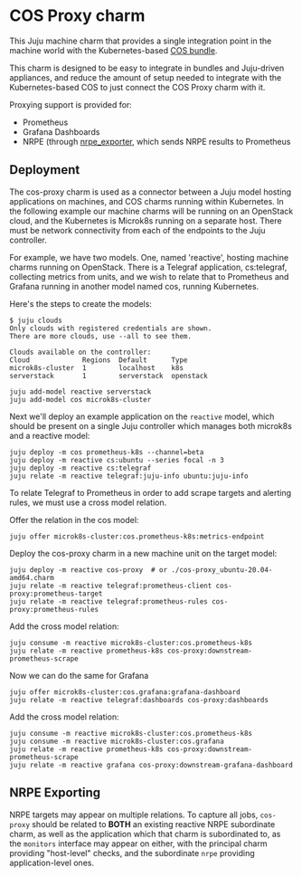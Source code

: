 # COS Proxy charm

This Juju machine charm that provides a single integration point in the machine world
with the Kubernetes-based [COS bundle](https://charmhub.io/cos-lite).

This charm is designed to be easy to integrate in bundles and Juju-driven appliances,
and reduce the amount of setup needed to integrate with the Kubernetes-based COS to
just connect the COS Proxy charm with it.

Proxying support is provided for:

* Prometheus
* Grafana Dashboards
* NRPE (through [nrpe_exporter](https://github.com/canonical/nrpe_exporter), which sends
NRPE results to Prometheus

## Deployment

The cos-proxy charm is used as a connector between a Juju model hosting
applications on machines, and COS charms running within Kubernetes.
In the following example our machine charms will be running on an OpenStack
cloud, and the Kubernetes is Microk8s running on a separate host.  There must be
network connectivity from each of the endpoints to the Juju controller.

For example, we have two models.  One, named 'reactive', hosting machine charms
running on OpenStack.  There is a Telegraf application, cs:telegraf, collecting
metrics from units, and we wish to relate that to Prometheus and Grafana running
in another model named cos, running Kubernetes.

Here's the steps to create the models:

```
$ juju clouds
Only clouds with registered credentials are shown.
There are more clouds, use --all to see them.

Clouds available on the controller:
Cloud             Regions  Default      Type
microk8s-cluster  1        localhost    k8s
serverstack       1        serverstack  openstack

juju add-model reactive serverstack
juju add-model cos microk8s-cluster
```

Next we'll deploy an example application on the `reactive` model, which should be present
on a single Juju controller which manages both microk8s and a reactive model:

```
juju deploy -m cos prometheus-k8s --channel=beta
juju deploy -m reactive cs:ubuntu --series focal -n 3
juju deploy -m reactive cs:telegraf
juju relate -m reactive telegraf:juju-info ubuntu:juju-info
```

To relate Telegraf to Prometheus in order to add scrape targets and alerting
rules, we must use a cross model relation.

Offer the relation in the cos model:

```
juju offer microk8s-cluster:cos.prometheus-k8s:metrics-endpoint
```

Deploy the cos-proxy charm in a new machine unit on the target model:

```
juju deploy -m reactive cos-proxy  # or ./cos-proxy_ubuntu-20.04-amd64.charm
juju relate -m reactive telegraf:prometheus-client cos-proxy:prometheus-target
juju relate -m reactive telegraf:prometheus-rules cos-proxy:prometheus-rules
```

Add the cross model relation:

```
juju consume -m reactive microk8s-cluster:cos.prometheus-k8s
juju relate -m reactive prometheus-k8s cos-proxy:downstream-prometheus-scrape
```

Now we can do the same for Grafana

```
juju offer microk8s-cluster:cos.grafana:grafana-dashboard
juju relate -m reactive telegraf:dashboards cos-proxy:dashboards
```

Add the cross model relation:

```
juju consume -m reactive microk8s-cluster:cos.prometheus-k8s
juju consume -m reactive microk8s-cluster:cos.grafana
juju relate -m reactive prometheus-k8s cos-proxy:downstream-prometheus-scrape
juju relate -m reactive grafana cos-proxy:downstream-grafana-dashboard
```

## NRPE Exporting
NRPE targets may appear on multiple relations. To capture all jobs, `cos-proxy` should be related to
**BOTH** an existing reactive NRPE subordinate charm, as well as the application which that charm is subordinated to,
as the `monitors` interface may appear on either, with the principal charm providing "host-level" checks, and
the subordinate `nrpe` providing application-level ones.
